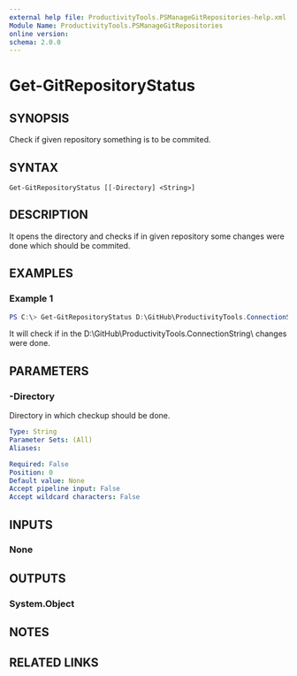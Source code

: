 ```yaml
---
external help file: ProductivityTools.PSManageGitRepositories-help.xml
Module Name: ProductivityTools.PSManageGitRepositories
online version:
schema: 2.0.0
---
```


# Get-GitRepositoryStatus

## SYNOPSIS
Check if given repository something is to be commited.

## SYNTAX

```
Get-GitRepositoryStatus [[-Directory] <String>]
```

## DESCRIPTION
It opens the directory and checks if in given repository some changes were done which should be commited.

## EXAMPLES

### Example 1
```powershell
PS C:\> Get-GitRepositoryStatus D:\GitHub\ProductivityTools.ConnectionString\
```

It will check if in the D:\GitHub\ProductivityTools.ConnectionString\ changes were done. 

## PARAMETERS

### -Directory
Directory in which checkup should be done.

```yaml
Type: String
Parameter Sets: (All)
Aliases:

Required: False
Position: 0
Default value: None
Accept pipeline input: False
Accept wildcard characters: False
```

## INPUTS

### None

## OUTPUTS

### System.Object
## NOTES

## RELATED LINKS
